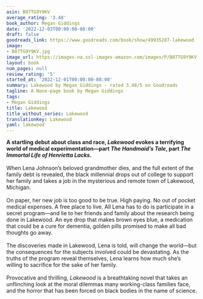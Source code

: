 ```yaml
---
asin: B07TG9Y9KV
average_rating: '3.48'
book_author: Megan Giddings
date: '2022-12-03T00:00:00-08:00'
draft: false
goodreads_link: https://www.goodreads.com/book/show/49935287-lakewood
image:
- B07TG9Y9KV.jpg
image_url: https://images-na.ssl-images-amazon.com/images/P/B07TG9Y9KV.01._SCLZZZZZZZ.jpg
layout: book
num_pages: null
review_rating: '5'
started_at: '2022-12-01T00:00:00-08:00'
summary: Lakewood by Megan Giddings - rated 3.48/5 on Goodreads
tagline: A None-page book by Megan Giddings
tags:
- Megan Giddings
title: Lakewood
title_without_series: Lakewood
translationKey: Lakewood
yaml: lakewood
---
```


<strong>A startling debut about class and race, <em>Lakewood</em> evokes a terrifying world of medical experimentation—part <em>The Handmaid’s Tale</em>, part <em>The Immortal Life of Henrietta Lacks.</em></strong><br /><br />When Lena Johnson’s beloved grandmother dies, and the full extent of the family debt is revealed, the black millennial drops out of college to support her family and takes a job in the mysterious and remote town of Lakewood, Michigan.<br /><br />On paper, her new job is too good to be true. High paying. No out of pocket medical expenses. A free place to live. All Lena has to do is participate in a secret program—and lie to her friends and family about the research being done in Lakewood. An eye drop that makes brown eyes blue, a medication that could be a cure for dementia, golden pills promised to make all bad thoughts go away.<br /><br />The discoveries made in Lakewood, Lena is told, will change the world—but the consequences for the subjects involved could be devastating. As the truths of the program reveal themselves, Lena learns how much she’s willing to sacrifice for the sake of her family.<br /><br />Provocative and thrilling, <em>Lakewood</em> is a breathtaking novel that takes an unflinching look at the moral dilemmas many working-class families face, and the horror that has been forced on black bodies in the name of science.